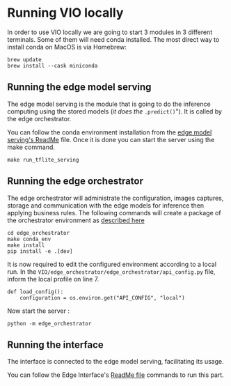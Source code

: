 # Running VIO locally

In order to use VIO locally we are going to start 3 modules in 3 different terminals. Some of them will need conda installed.
The most direct way to install conda on MacOS is via Homebrew:
```
brew update
brew install --cask miniconda
```

## Running the edge model serving
The edge model serving is the module that is going to do the inference computing using the stored models (_it does the_ `.predict()`"). It is called
by the edge orchestrator.

You can follow the conda environment installation from the 
[edge model serving's ReadMe](../edge_model_serving/tflite_serving/README.md) file. Once it is done you can start the 
server using the make command.

```
make run_tflite_serving
```

## Running the edge orchestrator
The edge orchestrator will administrate the configuration, images captures, storage and communication with the edge
models for inference then applying business rules.
The following commands will create a package of the orchestrator environment as [described here](edge_orchestrator.md)
```
cd edge_orchestrator
make conda_env
make install
pip install -e .[dev]
```

It is now required to edit the configured environment according to a local run.
In the `VIO/edge_orchestrator/edge_orchestrator/api_config.py` file, inform the local profile on line 7.

```
def load_config():
    configuration = os.environ.get("API_CONFIG", "local")
```

Now start the server :

```
python -m edge_orchestrator
```

## Running the interface
The interface is connected to the edge model serving, facilitating its usage.

You can follow the Edge Interface's [ReadMe file](../edge_interface/README.md) commands to run this part.

